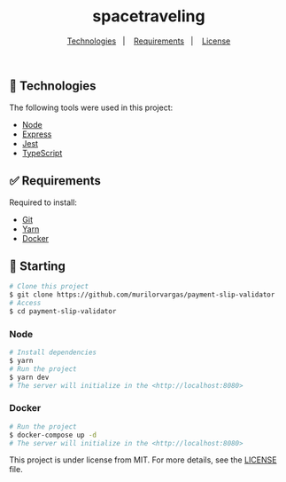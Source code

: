 <h1 align="center">
  spacetraveling
</h1>

<p align="center">
  <a href="#-technologies">Technologies</a>&nbsp;&nbsp;&nbsp;|&nbsp;&nbsp;&nbsp;
  <a href="#-requirements">Requirements</a>&nbsp;&nbsp;&nbsp;|&nbsp;&nbsp;&nbsp;
  <a href="#memo-license">License</a>
</p>

<br>

## 🚀 Technologies

The following tools were used in this project:

- [Node](https://nodejs.org/en/)
- [Express](https://expressjs.com/pt-br/)
- [Jest](https://jestjs.io/pt-BR/)
- [TypeScript](https://www.typescriptlang.org/)

## ✅ Requirements

Required to install:

- [Git](https://git-scm.com/)
- [Yarn](https://classic.yarnpkg.com)
- [Docker](https://www.docker.com/get-started/)

## 🏁 Starting

```bash
# Clone this project
$ git clone https://github.com/murilorvargas/payment-slip-validator
# Access
$ cd payment-slip-validator
```

### Node

```bash
# Install dependencies
$ yarn
# Run the project
$ yarn dev
# The server will initialize in the <http://localhost:8080>
```

### Docker

```bash
# Run the project
$ docker-compose up -d
# The server will initialize in the <http://localhost:8080>
```


This project is under license from MIT. For more details, see the [LICENSE](LICENSE.md) file.
